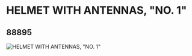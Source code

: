 # HELMET WITH ANTENNAS, "NO. 1"
## 88895
![HELMET WITH ANTENNAS, "NO. 1"](https://lc-www-live-s.legocdn.com/media/bricks/5/2/4569124.jpg)